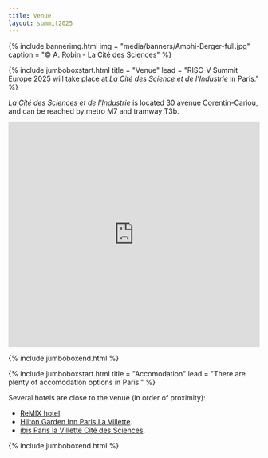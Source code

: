 ```yaml
---
title: Venue
layout: summit2025
---
```


{% include bannerimg.html 
    img = "media/banners/Amphi-Berger-full.jpg"
    caption = "&copy; A. Robin - La Cité des Sciences"
%}

{% include jumboboxstart.html 
    title = "Venue"
    lead = "RISC-V Summit Europe 2025 will take place at <em>La Cité des Science et de l'Industrie</em> in Paris."
%}

<a class="summit" href="https://www.cite-sciences.fr/en"><em>La Cité des Sciences et de l'Industrie</em></a> is located 30 avenue Corentin-Cariou, and can be reached by metro M7 and tramway T3b.

<iframe src="https://www.google.com/maps/embed?pb=!1m18!1m12!1m3!1d2722.0858062909483!2d2.3853246763952307!3d48.89559829808735!2m3!1f0!2f0!3f0!3m2!1i1024!2i768!4f13.1!3m3!1m2!1s0x47e66c32df92aa0f%3A0x52d157d86ddecf27!2sCit%C3%A9%20des%20Sciences%20et%20de%20l&#39;Industrie!5e1!3m2!1sfr!2sfr!4v1739213840560!5m2!1sfr!2sfr" width="100%" height="450" style="border:0;" allowfullscreen="" loading="lazy" referrerpolicy="no-referrer-when-downgrade"></iframe>

{% include jumboboxend.html %}

{% include jumboboxstart.html 
    title = "Accomodation"
    lead = "There are plenty of accomodation options in Paris."
%}

Several hotels are close to the venue (in order of proximity):
<ul>
<li><a class="summit" href="https://www.remix-hotel.com/en/">ReMIX hotel</a>.</li>
<li><a class="summit" href="https://www.hilton.com/en/hotels/orygigi-hilton-garden-inn-paris-la-villette/">Hilton Garden Inn Paris La Villette</a>.</li>
<li><a class="summit" href="https://all.accor.com/ssr/app/ibis/rates/1401/index.fr.shtml">ibis Paris la Villette Cité des Sciences</a>.</li>
</ul>

{% include jumboboxend.html %}
